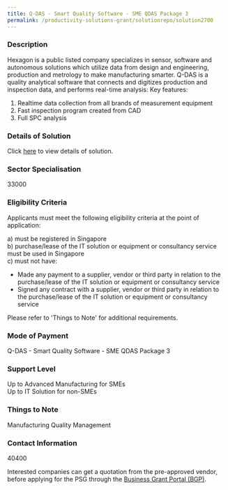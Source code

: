 ```yaml
---
title: Q-DAS - Smart Quality Software - SME QDAS Package 3
permalink: /productivity-solutions-grant/solutionrepo/solution2700
---
```


### Description

Hexagon is a public listed company specializes in sensor, software and autonomous solutions which utilize data from design and engineering, production and metrology to make manufacturing smarter.
Q-DAS is a quality analytical software that connects and digitizes production and inspection data, and performs real-time analysis: 
Key features:
1) Realtime data collection from all brands of measurement equipment
2) Fast inspection program created from CAD
3) Full SPC analysis

### Details of Solution

Click <a href='Hexagon Metrology Asia Pacific Pte Ltd' target='_blank' rel='noopener'>here</a> to view details of solution.

### Sector Specialisation

 33000 

### Eligibility Criteria

Applicants must meet the following eligibility criteria at the point of application:

a) must be registered in Singapore <br>
b) purchase/lease of the IT solution or equipment or consultancy service must be used in Singapore <br>
c) must not have:
- Made any payment to a supplier, vendor or third party in relation to the purchase/lease of the IT solution or equipment or consultancy service
- Signed any contract with a supplier, vendor or third party in relation to the purchase/lease of the IT solution or equipment or consultancy service

Please refer to 'Things to Note' for additional requirements.

### Mode of Payment
Q-DAS - Smart Quality Software - SME QDAS Package 3

### Support Level
Up to Advanced Manufacturing for SMEs <br>
Up to IT Solution for non-SMEs

### Things to Note
Manufacturing Quality Management

### Contact Information
40400

Interested companies can get a quotation from the pre-approved vendor, before applying for the PSG through the <a target='_blank' rel='noopener' href='https://www.businessgrants.gov.sg/'>Business Grant Portal (BGP)</a>.
